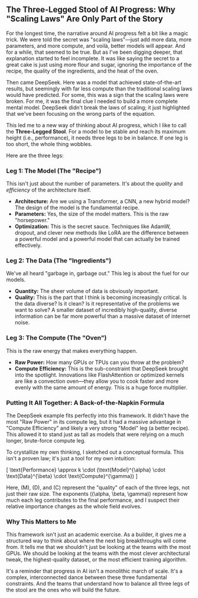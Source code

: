 ## The Three-Legged Stool of AI Progress: Why "Scaling Laws" Are Only Part of the Story

For the longest time, the narrative around AI progress felt a bit like a magic trick. We were told the secret was "scaling laws"—just add more data, more parameters, and more compute, and voilà, better models will appear. And for a while, that seemed to be true. But as I've been digging deeper, that explanation started to feel incomplete. It was like saying the secret to a great cake is just using more flour and sugar, ignoring the importance of the recipe, the quality of the ingredients, and the heat of the oven.

Then came DeepSeek. Here was a model that achieved state-of-the-art results, but seemingly with far less compute than the traditional scaling laws would have predicted. For some, this was a sign that the scaling laws were broken. For me, it was the final clue I needed to build a more complete mental model. DeepSeek didn't break the laws of scaling; it just highlighted that we've been focusing on the wrong parts of the equation.

This led me to a new way of thinking about AI progress, which I like to call the **Three-Legged Stool**. For a model to be stable and reach its maximum height (i.e., performance), it needs three legs to be in balance. If one leg is too short, the whole thing wobbles.

Here are the three legs:

### Leg 1: The Model (The "Recipe")

This isn't just about the number of parameters. It's about the *quality* and *efficiency* of the architecture itself.
*   **Architecture:** Are we using a Transformer, a CNN, a new hybrid model? The design of the model is the fundamental recipe.
*   **Parameters:** Yes, the size of the model matters. This is the raw "horsepower."
*   **Optimization:** This is the secret sauce. Techniques like AdamW, dropout, and clever new methods like LoRA are the difference between a powerful model and a powerful model that can actually be trained effectively.

### Leg 2: The Data (The "Ingredients")

We've all heard "garbage in, garbage out." This leg is about the fuel for our models.
*   **Quantity:** The sheer volume of data is obviously important.
*   **Quality:** This is the part that I think is becoming increasingly critical. Is the data diverse? Is it clean? Is it representative of the problems we want to solve? A smaller dataset of incredibly high-quality, diverse information can be far more powerful than a massive dataset of internet noise.

### Leg 3: The Compute (The "Oven")

This is the raw energy that makes everything happen.
*   **Raw Power:** How many GPUs or TPUs can you throw at the problem?
*   **Compute Efficiency:** This is the sub-constraint that DeepSeek brought into the spotlight. Innovations like FlashAttention or optimized kernels are like a convection oven—they allow you to cook faster and more evenly with the same amount of energy. This is a huge force multiplier.

### Putting It All Together: A Back-of-the-Napkin Formula

The DeepSeek example fits perfectly into this framework. It didn't have the most "Raw Power" in its compute leg, but it had a massive advantage in "Compute Efficiency" and likely a very strong "Model" leg (a better recipe). This allowed it to stand just as tall as models that were relying on a much longer, brute-force compute leg.

To crystallize my own thinking, I sketched out a conceptual formula. This isn't a proven law; it's just a tool for my own intuition:

\[ \text{Performance} \approx k \cdot (\text{Model}^{\alpha} \cdot \text{Data}^{\beta} \cdot \text{Compute}^{\gamma}) \]

Here, \(M\), \(D\), and \(C\) represent the "quality" of each of the three legs, not just their raw size. The exponents (\(\alpha, \beta, \gamma\)) represent how much each leg contributes to the final performance, and I suspect their relative importance changes as the whole field evolves.

### Why This Matters to Me

This framework isn't just an academic exercise. As a builder, it gives me a structured way to think about where the next big breakthroughs will come from. It tells me that we shouldn't just be looking at the teams with the most GPUs. We should be looking at the teams with the most clever architectural tweak, the highest-quality dataset, or the most efficient training algorithm.

It's a reminder that progress in AI isn't a monolithic march of scale. It's a complex, interconnected dance between these three fundamental constraints. And the teams that understand how to balance all three legs of the stool are the ones who will build the future.

